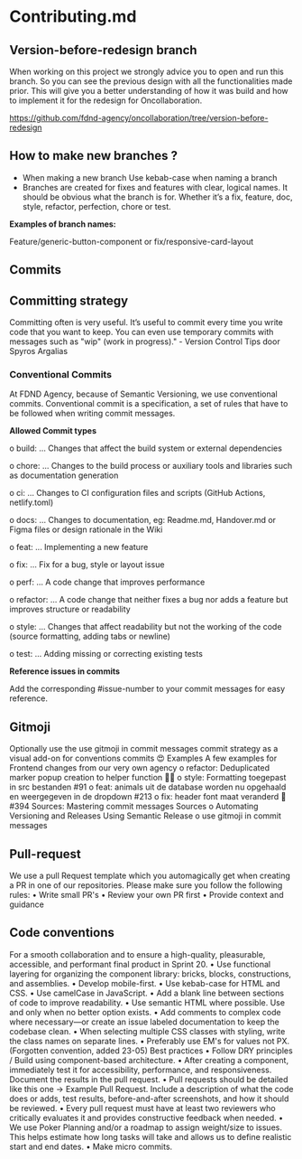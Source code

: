 # Contributing.md

## Version-before-redesign branch
When working on this project we strongly advice you to open and run this branch. So you can see the previous design with all the functionalities made prior. This will give you a better understanding of how it was build and how to implement it for the redesign for Oncollaboration.

https://github.com/fdnd-agency/oncollaboration/tree/version-before-redesign

## How to make new branches ?
-	When making  a new branch Use kebab-case when naming a branch
-	Branches are created for fixes and features with clear, logical names. It should be obvious what the branch is for. Whether it’s a fix, feature, doc, style, refactor, perfection, chore or test.

**Examples of branch names:**

Feature/generic-button-component or fix/responsive-card-layout

## Commits

## Committing strategy

Committing often is very useful. It’s useful to commit every time you write code that you want to keep. You can even use temporary commits with messages such as "wip" (work in progress)." - Version Control Tips door Spyros Argalias

### Conventional Commits

At FDND Agency, because of Semantic Versioning, we use conventional commits. Conventional commit is a specification, a set of rules that have to be followed when writing commit messages.

**Allowed Commit types**

o	build: ... Changes that affect the build system or external dependencies

o	chore: ... Changes to the build process or auxiliary tools and libraries such as documentation generation

o	ci: ... Changes to CI configuration files and scripts (GitHub Actions, netlify.toml)

o	docs: ... Changes to documentation, eg: Readme.md, Handover.md or Figma files or design rationale in the Wiki

o	feat: ... Implementing a new feature

o	fix: ... Fix for a bug, style or layout issue

o	perf: ... A code change that improves performance

o	refactor: ... A code change that neither fixes a bug nor adds a feature but improves structure or readability

o	style: ... Changes that affect readability but not the working of the code (source formatting, adding tabs or newline)

o	test: ... Adding missing or correcting existing tests

**Reference issues in commits**

Add the corresponding #issue-number to your commit messages for easy reference.

## Gitmoji

Optionally use the use gitmoji in commit messages commit strategy as a visual add-on for conventions commits 😍
Examples
A few examples for Frontend changes from our very own agency
o	refactor: Deduplicated marker popup creation to helper function 🧑‍💻
o	style: Formatting toegepast in src bestanden #91
o	feat: animals uit de database worden nu opgehaald en weergegeven in de dropdown #213
o	fix: header font maat veranderd 🐛 #394
Sources: Mastering commit messages
Sources
o	Automating Versioning and Releases Using Semantic Release
o	use gitmoji in commit messages
## Pull-request
We use a pull Request template which you automagically get when creating a PR in one of our repositories.
Please make sure you follow the following rules:
•	Write small PR's
•	Review your own PR first
•	Provide context and guidance
## Code conventions
For a smooth collaboration and to ensure a high-quality, pleasurable, accessible, and performant final product in Sprint 20.
•	  	Use functional layering for organizing the component library: bricks, blocks, constructions, and assemblies.
•	Develop mobile-first.
•	Use kebab-case for HTML and CSS.
•	Use camelCase in JavaScript.
•	Add a blank line between sections of code to improve readability.
•	Use semantic HTML where possible. Use
and only when no better option exists.
•	Add comments to complex code where necessary—or create an issue labeled documentation to keep the codebase clean.
•	When selecting multiple CSS classes with styling, write the class names on separate lines.
•	Preferably use EM's for values not PX. (Forgotten convention, added 23-05) 
Best practices
•	Follow DRY principles / Build using component-based architecture.
•	After creating a component, immediately test it for accessibility, performance, and responsiveness. Document the results in the pull request.
•	Pull requests should be detailed like this one -> Example Pull Request. Include a description of what the code does or adds, test results, before-and-after screenshots, and how it should be reviewed.
•	Every pull request must have at least two reviewers who critically evaluates it and provides constructive feedback when needed.
•	We use Poker Planning and/or a roadmap to assign weight/size to issues. This helps estimate how long tasks will take and allows us to define realistic start and end dates.
•	Make micro commits.


